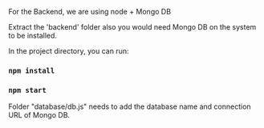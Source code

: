 For the Backend, we are using node + Mongo DB

Extract the 'backend' folder also you would need Mongo DB on the system to be installed.

In the project directory, you can run:
###  `npm install`
### `npm start`

Folder "database/db.js" needs to add the database name and connection URL of  Mongo DB.
